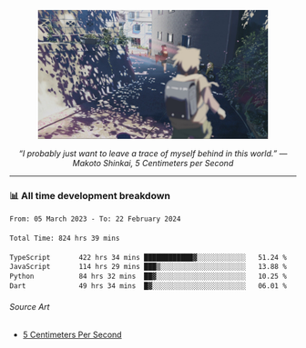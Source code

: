 <p align="center"><img src="asset/header.jpg" width="80%"/></p>
<p align="center"><i>“I probably just want to leave a trace of myself behind in this world.” ― Makoto Shinkai, 5 Centimeters per Second</i></p>

---
<!--
<details>
  <summary>📃 My Resume</summary>

### Education

- 📖 **Computer Science**\
📆 10/2021 - present\
📍 **Thang Long University** - Hoang Mai, Hanoi, Vietnam

### Experience

<img align="right" src="https://img.shields.io/badge/Figma-F24E1E?style=flat&logo=figma&logoColor=white"/>
<img align="right" src="https://img.shields.io/badge/node.js-6DA55F?style=flat&logo=node.js&logoColor=white"/>
<img align="right" src="https://img.shields.io/badge/Next.js-black?style=flat&logo=next.js&logoColor=white"/>
<img align="right" src="https://img.shields.io/badge/TypeScript-007ACC?style=flat&logo=typescript&logoColor=white"/>


- 👨‍💻 **Frontend Web Intern**\
📆 07/2023 - present\
📍 **MQ ICT Solutions** - Hoang Mai, Hanoi, Vietnam
</details> 
-->

### 📊 All time development breakdown

<!--START_SECTION:waka-->

```txt
From: 05 March 2023 - To: 22 February 2024

Total Time: 824 hrs 39 mins

TypeScript       422 hrs 34 mins ████████████▓░░░░░░░░░░░░   51.24 %
JavaScript       114 hrs 29 mins ███▒░░░░░░░░░░░░░░░░░░░░░   13.88 %
Python           84 hrs 32 mins  ██▓░░░░░░░░░░░░░░░░░░░░░░   10.25 %
Dart             49 hrs 34 mins  █▓░░░░░░░░░░░░░░░░░░░░░░░   06.01 %
```

<!--END_SECTION:waka-->

###### Source Art

-  [5 Centimeters Per Second](https://wallhaven.cc/w/nrowq1)

